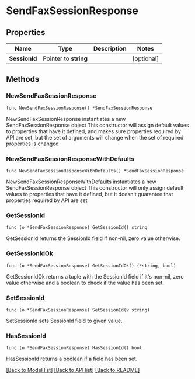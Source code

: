 # SendFaxSessionResponse

## Properties

Name | Type | Description | Notes
------------ | ------------- | ------------- | -------------
**SessionId** | Pointer to **string** |  | [optional] 

## Methods

### NewSendFaxSessionResponse

`func NewSendFaxSessionResponse() *SendFaxSessionResponse`

NewSendFaxSessionResponse instantiates a new SendFaxSessionResponse object
This constructor will assign default values to properties that have it defined,
and makes sure properties required by API are set, but the set of arguments
will change when the set of required properties is changed

### NewSendFaxSessionResponseWithDefaults

`func NewSendFaxSessionResponseWithDefaults() *SendFaxSessionResponse`

NewSendFaxSessionResponseWithDefaults instantiates a new SendFaxSessionResponse object
This constructor will only assign default values to properties that have it defined,
but it doesn't guarantee that properties required by API are set

### GetSessionId

`func (o *SendFaxSessionResponse) GetSessionId() string`

GetSessionId returns the SessionId field if non-nil, zero value otherwise.

### GetSessionIdOk

`func (o *SendFaxSessionResponse) GetSessionIdOk() (*string, bool)`

GetSessionIdOk returns a tuple with the SessionId field if it's non-nil, zero value otherwise
and a boolean to check if the value has been set.

### SetSessionId

`func (o *SendFaxSessionResponse) SetSessionId(v string)`

SetSessionId sets SessionId field to given value.

### HasSessionId

`func (o *SendFaxSessionResponse) HasSessionId() bool`

HasSessionId returns a boolean if a field has been set.


[[Back to Model list]](../README.md#documentation-for-models) [[Back to API list]](../README.md#documentation-for-api-endpoints) [[Back to README]](../README.md)


